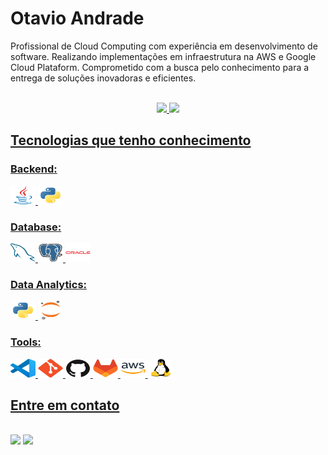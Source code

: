 # Otavio Andrade

Profissional de Cloud Computing com experiência em desenvolvimento de software. Realizando implementações em infraestrutura na AWS e Google Cloud Plataform.
Comprometido com a busca pelo conhecimento para a entrega de soluções inovadoras e eficientes.

<br>

<!--
**otavio-code/otavio-code** is a ✨ _special_ ✨ repository because its `README.md` (this file) appears on your GitHub profile.

Here are some ideas to get you started:

- 🔭 I’m currently working on ...
- 🌱 I’m currently learning ...
- 👯 I’m looking to collaborate on ...
- 🤔 I’m looking for help with ...
- 💬 Ask me about ...
- 📫 How to reach me: ...
- 😄 Pronouns: ...
- ⚡ Fun fact: ...
-->

<div align="center">
  <a href="https://github.com/otavio-code">
  <img height="180em" src="https://github-readme-stats.vercel.app/api?username=otavio-code&show_icons=true&theme=dark&include_all_commits=true&count_private=true&locale=pt-BR"/>
  <img height="180em" src="https://github-readme-stats.vercel.app/api/top-langs/?username=otavio-code&layout=compact&langs_count=4&theme=dark&locale=pt-BR"/>
</div>
  
## Tecnologias que tenho conhecimento

### Backend:
<p>
  <img alt="java" height="30" width="40" src="https://raw.githubusercontent.com/devicons/devicon/master/icons/java/java-original.svg">
  <img alt="python" height="30" width="40" src="https://raw.githubusercontent.com/devicons/devicon/master/icons/python/python-original.svg">
  <!--  -->
</p>

### Database:
<p>
  <img alt="mysql" height="30" width="40" src="https://raw.githubusercontent.com/devicons/devicon/master/icons/mysql/mysql-original.svg">
  <img alt="postgresql" height="30" width="40" src="https://raw.githubusercontent.com/devicons/devicon/master/icons/postgresql/postgresql-original.svg">
  <img alt="oracle" height="30" width="40" src="https://raw.githubusercontent.com/devicons/devicon/master/icons/oracle/oracle-original.svg">
<!--  -->
</p>

### Data Analytics:
<p>
  <img alt="python" height="30" width="40" src="https://raw.githubusercontent.com/devicons/devicon/master/icons/python/python-original.svg">
  <img alt="jupyter" height="30" width="40" src="https://raw.githubusercontent.com/devicons/devicon/master/icons/jupyter/jupyter-original.svg">
</p>

### Tools:
<p>
  <img alt="vscode" height="30" width="40" src="https://raw.githubusercontent.com/devicons/devicon/master/icons/vscode/vscode-original.svg">
  <img alt="git" height="30" width="40" src="https://raw.githubusercontent.com/devicons/devicon/master/icons/git/git-original.svg">
  <img alt="github" height="30" width="40" src="https://raw.githubusercontent.com/devicons/devicon/master/icons/github/github-original.svg">
  <img alt="gitlab" height="30" width="40" src="https://raw.githubusercontent.com/devicons/devicon/master/icons/gitlab/gitlab-original.svg">
  <img alt="amazonwebservices" height="30" width="40" src="https://raw.githubusercontent.com/devicons/devicon/master/icons/amazonwebservices/amazonwebservices-original-wordmark.svg">
  <img alt="linux" height="30" width="40" src="https://raw.githubusercontent.com/devicons/devicon/master/icons/linux/linux-original.svg">
</p>
  
## Entre em contato
<div style="display: inline_block"><br>
  <a href="https://www.linkedin.com/in/otavio-andrade-69056bba" target="_blank"><img src="https://img.shields.io/badge/-LinkedIn-%230077B5?style=for-the-badge&logo=linkedin&logoColor=white" /></a>
  <a href = "mailto:otavio.sto@gmail.com?subject=Te%20encontrei%20no%20GitHub"><img src="https://img.shields.io/badge/-Gmail-%23333?style=for-the-badge&logo=gmail&logoColor=white" /></a>
</div>

<br>
